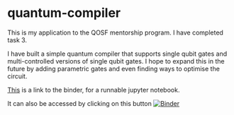 # quantum-compiler

This is my application to the QOSF mentorship program. I have completed task 3. 

I have built a simple quantum compiler that supports single qubit gates and multi-controlled versions of single qubit gates.
I hope to expand this in the future by adding parametric gates and even finding ways to optimise the circuit.

[This](https://mybinder.org/v2/gh/ayushidubal/quantum-compiler/main?filepath=Task3.ipynb) is a link to the binder, for a runnable jupyter notebook.

It can also be accessed by clicking on this button
[![Binder](https://mybinder.org/badge_logo.svg)](https://mybinder.org/v2/gh/ayushidubal/quantum-compiler/main?filepath=Task3.ipynb)
